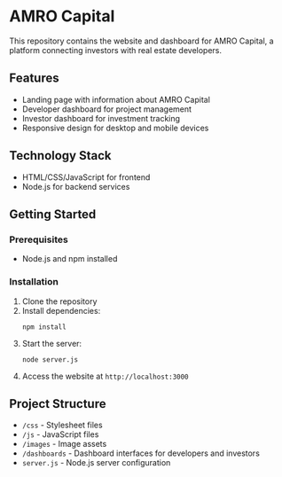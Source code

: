 # AMRO Capital

This repository contains the website and dashboard for AMRO Capital, a platform connecting investors with real estate developers.

## Features

- Landing page with information about AMRO Capital
- Developer dashboard for project management
- Investor dashboard for investment tracking
- Responsive design for desktop and mobile devices

## Technology Stack

- HTML/CSS/JavaScript for frontend
- Node.js for backend services

## Getting Started

### Prerequisites

- Node.js and npm installed

### Installation

1. Clone the repository
2. Install dependencies:
   ```
   npm install
   ```
3. Start the server:
   ```
   node server.js
   ```
4. Access the website at `http://localhost:3000`

## Project Structure

- `/css` - Stylesheet files
- `/js` - JavaScript files
- `/images` - Image assets
- `/dashboards` - Dashboard interfaces for developers and investors
- `server.js` - Node.js server configuration
